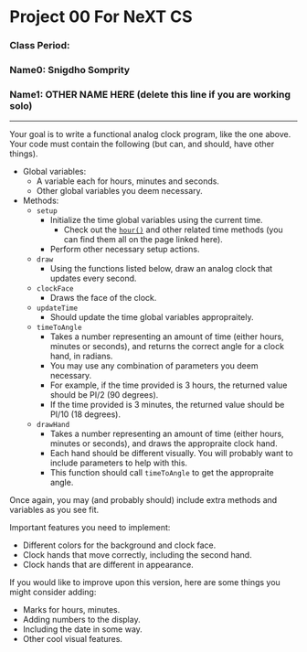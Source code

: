 # Project 00 For NeXT CS
### Class Period:
### Name0: Snigdho Somprity
### Name1: OTHER NAME HERE (delete this line if you are working solo)
---

Your goal is to write a functional analog clock program, like the one above. Your code must contain the following (but can, and should, have other things).
* Global variables:
  - A variable each for hours, minutes and seconds.
  - Other global variables you deem necessary.
* Methods:
  * `setup`
    - Initialize the time global variables using the current time.
      - Check out the [`hour()`](https://processing.org/reference/hour_.html) and other related time methods (you can find them all on the page linked here).
    - Perform other necessary setup actions.
  * `draw`
    - Using the functions listed below, draw an analog clock that updates every second.
  * `clockFace`
    - Draws the face of the clock.
  * `updateTime`
    - Should update the time global variables appropraitely.
  * `timeToAngle`
    - Takes a number representing an amount of time (either hours, minutes or seconds), and returns the correct angle for a clock hand, in radians.
    - You may use any combination of parameters you deem necessary.
    - For example, if the time provided is 3 hours, the returned value should be PI/2 (90 degrees).
    - If the time provided is 3 minutes, the returned value should be PI/10 (18 degrees).
  * `drawHand`
    - Takes a number representing an amount of time (either hours, minutes or seconds), and draws the appropraite clock hand.
    - Each hand should be different visually. You will probably want to include parameters to help with this.
    - This function should call `timeToAngle` to get the appropraite angle.

Once again, you may (and probably should) include extra methods and variables as you see fit.

Important features you need to implement:
* Different colors for the background and clock face.
* Clock hands that move correctly, including the second hand.
* Clock hands that are different in appearance.

If you would like to improve upon this version, here are some things you might consider adding:
* Marks for hours, minutes.
* Adding numbers to the display.
* Including the date in some way.
* Other cool visual features.
